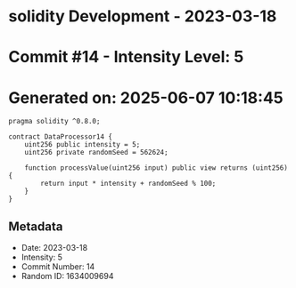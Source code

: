 ﻿# solidity Development - 2023-03-18
# Commit #14 - Intensity Level: 5
# Generated on: 2025-06-07 10:18:45
```solidity
pragma solidity ^0.8.0;

contract DataProcessor14 {
    uint256 public intensity = 5;
    uint256 private randomSeed = 562624;

    function processValue(uint256 input) public view returns (uint256) {
        return input * intensity + randomSeed % 100;
    }
}
```
## Metadata
- Date: 2023-03-18
- Intensity: 5
- Commit Number: 14
- Random ID: 1634009694
